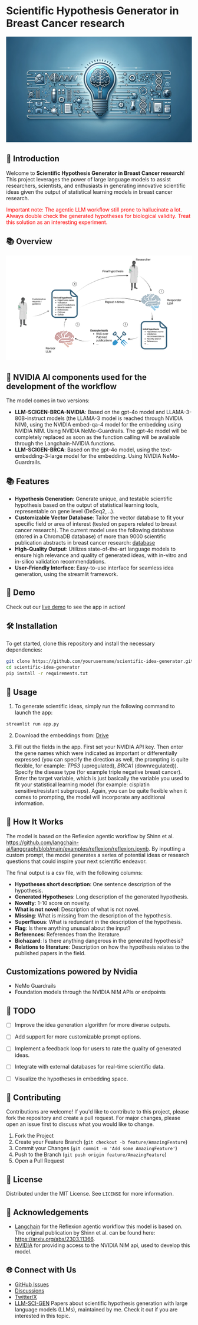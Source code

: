 # Scientific Hypothesis Generator in Breast Cancer research

![Project Banner](banner.png) 
## 🚀 Introduction

Welcome to **Scientific Hypothesis Generator in Breast Cancer research**! This project leverages the power of large language models to assist researchers, scientists, and enthusiasts in generating innovative scientific ideas given the output of statistical learning models in breast cancer research.

<span style="color:red;">Important note: The agentic LLM workflow still prone to hallucinate a lot. Always double check the generated hypotheses for biological validity. Treat this solution as an interesting experiment. </span>

## 📚 Overview

![Project Banner](reflexion_v1_nvidia.png) 

## 🚀 NVIDIA AI components used for the development of the workflow

The model comes in two versions:

- **LLM-SCIGEN-BRCA-NVIDIA**: Based on the gpt-4o model and LLAMA-3-80B-instruct models (the LLAMA-3 model is reached through NVIDIA NIM), using the NVIDIA embed-qa-4 model for the embedding using NVIDIA NIM. Using NVIDIA NeMo-Guardrails. The gpt-4o model will be completely replaced as soon as the function calling will be available through the Langchain-NVIDIA functions.
- **LLM-SCIGEN-BRCA**: Based on the gpt-4o model, using the text-embedding-3-large model for the embedding. Using NVIDIA NeMo-Guardrails.


## 📚 Features

- **Hypothesis Generation**: Generate unique, and testable scientific hypothesis based on the output of statistical learning tools, representable on gene level (DeSeq2, ..).
- **Customizable Vector Database**: Tailor the vector database to fit your specific field or area of interest (tested on papers related to breast cancer research). The current model uses the following database (stored in a ChromaDB database) of more than 9000 scientific publication abstracts in breast cancer research:  [database](https://huggingface.co/datasets/Gaborandi/breast_cancer_pubmed_abstracts)
- **High-Quality Output**: Utilizes state-of-the-art language models to ensure high relevance and quality of generated ideas, with in-vitro and in-silico validation recommendations.
- **User-Friendly Interface**: Easy-to-use interface for seamless idea generation, using the streamlit framework.

## 🌟 Demo

Check out our [live demo](https://example.com/demo) to see the app in action!

## 🛠️ Installation

To get started, clone this repository and install the necessary dependencies:

```bash
git clone https://github.com/yourusername/scientific-idea-generator.git
cd scientific-idea-generator
pip install -r requirements.txt
```

## 🚀 Usage

1. To generate scientific ideas, simply run the following command to launch the app:

```bash
streamlit run app.py
```

2. Download the embeddings from: [Drive](https://drive.google.com/drive/folders/1aamlEnTeM-Q13dbk2TRUX8dX6UXfQ3Ra?usp=sharing)

3. Fill out the fields in the app. First set your NVIDIA API key. Then enter the gene names which were indicated as important or differentially expressed (you can specify the direction as well, the prompting is quite flexible, for example: *TP53* (upregulated), *BRCA1* (downregulated)). Specify the disease type (for example triple negative breast cancer). Enter the target variable, which is just basically the variable you used to fit your statistical learning model (for example: cisplatin sensitive/resistant subgroups). Again, you can be quite flexible when it comes to prompting, the model will incorporate any additional information.


## 🧩 How It Works

The model is based on the Reflexion agentic workflow by Shinn et al. https://github.com/langchain-ai/langgraph/blob/main/examples/reflexion/reflexion.ipynb. By inputting a custom prompt, the model generates a series of potential ideas or research questions that could inspire your next scientific endeavor.

The final output is a csv file, with the following columns:

- **Hypotheses short description**: One sentence description of the hypothesis.
- **Generated Hypotheses**: Long description of the generated hypothesis.
- **Novelty**: 1-10 score on novelty.
- **What is not novel**: Description of what is not novel.
- **Missing**: What is missing from the description of the hypothesis.
- **Superfluous**: What is redundant in the description of the hypothesis.
- **Flag**: Is there anything unusual about the input?
- **References**: References from the literature.
- **Biohazard**: Is there anything dangerous in the generated hypothesis?
- **Relations to literature**: Description on how the hypothesis relates to the published papers in the field.

## Customizations powered by Nvidia

- NeMo Guardrails
- Foundation models through the NVIDIA NIM APIs or endpoints


## 🔧 TODO

- [ ] Improve the idea generation algorithm for more diverse outputs.
- [ ] Add support for more customizable prompt options.
- [ ] Implement a feedback loop for users to rate the quality of generated ideas.
- [ ] Integrate with external databases for real-time scientific data.
- [ ] Visualize the hypotheses in embedding space.


## 🤝 Contributing

Contributions are welcome! If you'd like to contribute to this project, please fork the repository and create a pull request. For major changes, please open an issue first to discuss what you would like to change.

1. Fork the Project
2. Create your Feature Branch (`git checkout -b feature/AmazingFeature`)
3. Commit your Changes (`git commit -m 'Add some AmazingFeature'`)
4. Push to the Branch (`git push origin feature/AmazingFeature`)
5. Open a Pull Request

## 📜 License

Distributed under the MIT License. See `LICENSE` for more information.

## 🙌 Acknowledgements

- [Langchain](https://github.com/langchain-ai/langgraph/tree/main/examples/reflexion) for the Reflexion agentic workflow this model is based on. The original publication by Shinn et al. can be found here: https://arxiv.org/abs/2303.11366.
- [NVIDIA](https://build.nvidia.com/explore/discover) for providing access to the NVIDIA NIM api, used to develop this model.


## 🌐 Connect with Us

- [GitHub Issues](https://github.com/Paureel/scientific-idea-generator/issues)
- [Discussions](https://github.com/Paureel/scientific-idea-generator/discussions)
- [Twitter/X](https://x.com/aurel_pr)
- [LLM-SCI-GEN](https://github.com/Paureel/LLM-SCI-GEN) Papers about scientific hypothesis generation with large language models (LLMs), maintained by me. Check it out if you are interested in this topic.
